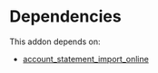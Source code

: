 # Dependencies

This addon depends on:

- [account_statement_import_online](../../../../odoo-bringout-oca-bank-statement-import-account_statement_import_online)
